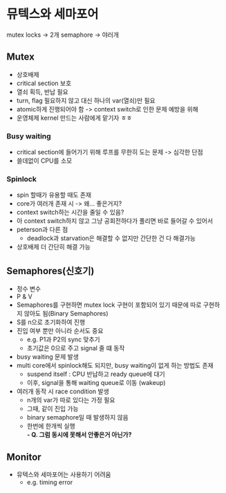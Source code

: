 # 뮤텍스와 세마포어

mutex locks -> 2개
semaphore -> 야러개

## Mutex
- 상호배제
- critical section 보호
- 열쇠 획득, 반납 필요
- turn, flag 필요하지 않고 대신 하나의 var(열쇠)만 필요
- atomic하게 진행되어야 함 -> context switch로 인한 문제 예방을 위해
- 운영체제 kernel 만드는 사람에게 맡기자 ㅎㅎ

### Busy waiting
- critical section에 들어가기 위해 루프를 무한히 도는 문제 -> 심각한 단점
- 쓸데없이 CPU를 소모

### Spinlock
- spin 할때가 유용할 때도 존재
- core가 여러개 존재 시 
-> 왜... 좋은거지?
- context switch하는 시간을 줄일 수 있음?
- 아 context switch하지 않고 그냥 공회전하다가 풀리면 바로 들어갈 수 있어서
- peterson과 다른 점
    - deadlock과 starvation은 해결할 수 없지만 간단한 건 다 해결가능
- 상호배제 더 간단히 해결 가능

## Semaphores(신호기)
- 정수 변수
- P & V
- Semaphores를 구현하면 mutex lock 구현이 포함되어 있기 때문에 따로 구현하지 않아도 됨(Binary Semaphores)
- S를 n으로 초기화하여 진행
- 진입 여부 뿐만 아니라 순서도 중요
    - e.g. P1과 P2의 sync 맞추기
    - 초기값은 0으로 주고 signal 줄 떄 동작
- busy waiting 문제 발생
- multi core에서 spinlock해도 되지만, busy waiting이 없게 하는 방법도 존재
    - suspend itself : CPU 반납하고 ready queue에 대기
    - 이후, signal을 통해 waiting queue로 이동 (wakeup)
- 여러개 동작 시 race condition 발생
    - n개의 var가 따로 있다는 가정 필요
    - 그때, 같이 진입 가능
    - binary semaphore일 때 발생하지 않음
    - 한번에 한개씩 실행  
    **- Q. 그럼 동시에 못해서 안좋은거 아닌가?**


## Monitor
- 뮤텍스와 세마포어는 사용하기 어려움
    - e.g. timing error
    
